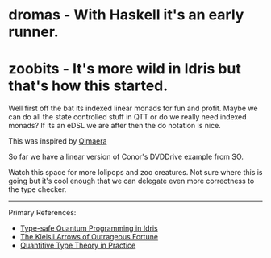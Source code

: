 # dromas  - With Haskell it's an early runner. 
# zoobits - It's more wild in Idris but that's how this started.

Well first off the bat its indexed linear monads for fun and profit.
Maybe we can do all the state controlled stuff in QTT 
or do we really need indexed monads? If its an eDSL we are after
then the do notation is nice.

This was inspired by [Qimaera](https://github.com/zamdzhiev/Qimaera)

So far we have a linear version of Conor's DVDDrive example from SO.

Watch this space for more lolipops and zoo creatures. Not sure where 
this is going but it's cool enough that we can delegate even more 
correctness to the type checker.

_________________________
Primary References:

- [Type-safe Quantum Programming in Idris](https://arxiv.org/abs/2111.10867)
- [The Kleisli Arrows of Outrageous Fortune](https://personal.cis.strath.ac.uk/conor.mcbride/Kleisli.pdf)
- [Quantitive Type Theory in Practice](https://arxiv.org/abs/2104.00480)

